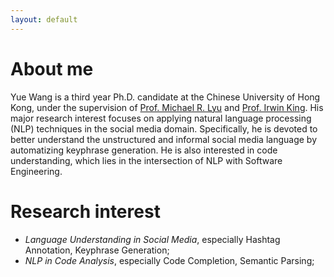 ```yaml
---
layout: default
---
```


# About me
Yue Wang is a third year Ph.D. candidate at the Chinese University of Hong Kong, under the supervision of [Prof. Michael R. Lyu](https://www.cse.cuhk.edu.hk/lyu/) and [Prof. Irwin King](https://www.cse.cuhk.edu.hk/king/).  His major research interest focuses on applying natural language processing (NLP) techniques in the social media domain. Specifically, he is devoted to better understand the unstructured and informal social media language by automatizing keyphrase generation. He is also interested in code understanding, which lies in the intersection of NLP with Software Engineering.

# Research interest
* *Language Understanding in Social Media*, especially Hashtag Annotation, Keyphrase Generation;
* *NLP in Code Analysis*, especially Code Completion, Semantic Parsing;


